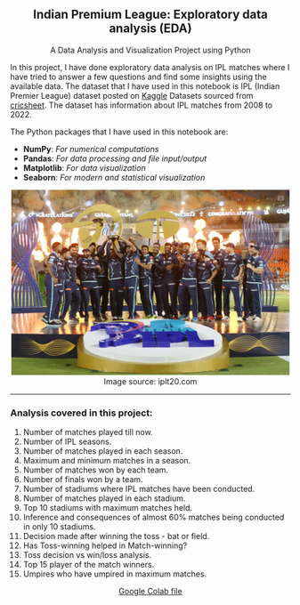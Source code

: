 <center>
  <h2 align="center">Indian Premium League: <b>Exploratory data analysis (EDA)</b></h2>
  <p align="center">A Data Analysis and Visualization Project using Python</p>
</center>

In this project, I have done exploratory data analysis on IPL matches where I have tried to answer a few questions and find some insights using the available data. The dataset that I have used in this notebook is IPL (Indian Premier League) dataset posted on [Kaggle](https://www.kaggle.com/) Datasets sourced from [cricsheet](https://cricsheet.org/). The dataset has information about IPL matches from 2008 to 2022.

The Python packages that I have used in this notebook are:
- **NumPy**: <i>For numerical computations</i>
- **Pandas**: <i>For data processing and file input/output</i>
- **Matplotlib**: <i>For data visualization</i>
- **Seaborn**: <i>For modern and statistical visualization</i>
<div align="center">
  <img src="ipl.webp" width="500px" />
   <figcaption>Image source: iplt20.com</figcaption>
</div>
<hr>
<h3>Analysis covered in this project:</h3>
<ol>
    <li> Number of matches played till now.</li>
    <li> Number of IPL seasons.</li>
    <li> Number of matches played in each season.</li>
    <li> Maximum and minimum matches in a season.</li>
    <li> Number of matches won by each team.</li>
    <li> Number of finals won by a team.</li>
    <li> Number of stadiums where IPL matches have been conducted.</li> 
    <li> Number of matches played in each stadium.</li>
    <li> Top 10 stadiums with maximum matches held.</li>
    <li> Inference and consequences of almost 60% matches being conducted in only 10 stadiums.</li>
    <li> Decision made after winning the toss - bat or field.</li>
    <li> Has Toss-winning helped in Match-winning?</li>
    <li> Toss decision vs win/loss analysis.</li>
    <li> Top 15 player of the match winners.</li>
    <li> Umpires who have umpired in maximum matches.</li>
</ol>

<div align='center'>
  <a href='https://github.com/kkamal11/EDA_on_IPL/blob/main/IPL_data_EDA_and_VISUALIZATION.ipynb' target='_blank'>Google Colab file</a>
</div>
